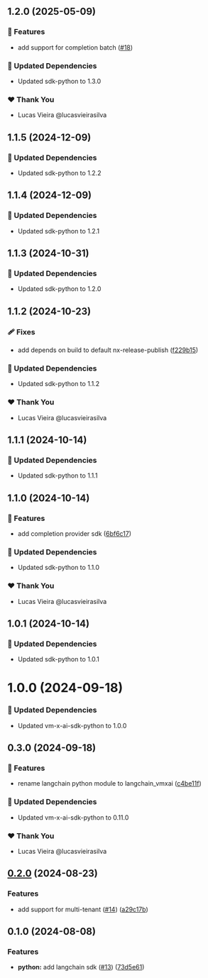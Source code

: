 ## 1.2.0 (2025-05-09)

### 🚀 Features

- add support for completion batch ([#18](https://github.com/vm-x-ai/vm-x-ai-sdk/pull/18))

### 🧱 Updated Dependencies

- Updated sdk-python to 1.3.0

### ❤️ Thank You

- Lucas Vieira @lucasvieirasilva

## 1.1.5 (2024-12-09)

### 🧱 Updated Dependencies

- Updated sdk-python to 1.2.2

## 1.1.4 (2024-12-09)

### 🧱 Updated Dependencies

- Updated sdk-python to 1.2.1

## 1.1.3 (2024-10-31)

### 🧱 Updated Dependencies

- Updated sdk-python to 1.2.0

## 1.1.2 (2024-10-23)

### 🩹 Fixes

- add depends on build to default nx-release-publish ([f229b15](https://github.com/vm-x-ai/vm-x-ai-sdk/commit/f229b15))

### 🧱 Updated Dependencies

- Updated sdk-python to 1.1.2

### ❤️  Thank You

- Lucas Vieira @lucasvieirasilva

## 1.1.1 (2024-10-14)


### 🧱 Updated Dependencies

- Updated sdk-python to 1.1.1

## 1.1.0 (2024-10-14)


### 🚀 Features

- add completion provider sdk ([6bf6c17](https://github.com/vm-x-ai/vm-x-ai-sdk/commit/6bf6c17))


### 🧱 Updated Dependencies

- Updated sdk-python to 1.1.0


### ❤️  Thank You

- Lucas Vieira @lucasvieirasilva

## 1.0.1 (2024-10-14)


### 🧱 Updated Dependencies

- Updated sdk-python to 1.0.1

# 1.0.0 (2024-09-18)


### 🧱 Updated Dependencies

- Updated vm-x-ai-sdk-python to 1.0.0

## 0.3.0 (2024-09-18)


### 🚀 Features

- rename langchain python module to langchain_vmxai ([c4be11f](https://github.com/vm-x-ai/vm-x-ai-sdk/commit/c4be11f))


### 🧱 Updated Dependencies

- Updated vm-x-ai-sdk-python to 0.11.0


### ❤️  Thank You

- Lucas Vieira @lucasvieirasilva

## [0.2.0](https://github.com/vm-x-ai/vm-x-ai-sdk/compare/langchain-python-v0.1.0...langchain-python-v0.2.0) (2024-08-23)

### Features

- add support for multi-tenant ([#14](https://github.com/vm-x-ai/vm-x-ai-sdk/issues/14)) ([a29c17b](https://github.com/vm-x-ai/vm-x-ai-sdk/commit/a29c17be51c52cde628b936984499f0a9e2b68c7))

## 0.1.0 (2024-08-08)

### Features

- **python:** add langchain sdk ([#13](https://github.com/vm-x-ai/vm-x-ai-sdk/issues/13)) ([73d5e61](https://github.com/vm-x-ai/vm-x-ai-sdk/commit/73d5e613c06d506cbff29b339182f9ee765c17aa))
